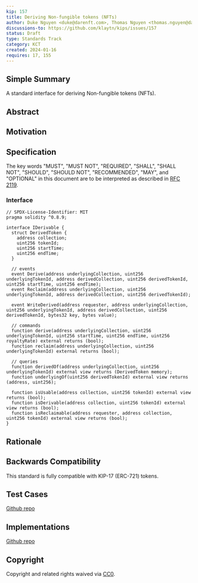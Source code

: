 ```yaml
---
kip: 157
title: Deriving Non-fungible tokens (NFTs)
author: Duke Nguyen <duke@darenft.com>, Thomas Nguyen <thomas.nguyen@darenft.com>, Kelvin Pham <kelvin.pham@darenft.com>, Tony Vu <tony.vu@darenft.com>
discussions-to: https://github.com/klaytn/kips/issues/157
status: Draft
type: Standards Track
category: KCT
created: 2024-01-16
requires: 17, 155
---
```


## Simple Summary
A standard interface for deriving Non-fungible tokens (NFTs).

## Abstract

## Motivation

## Specification
The key words "MUST", "MUST NOT", "REQUIRED", "SHALL", "SHALL NOT", "SHOULD", "SHOULD NOT", "RECOMMENDED", "MAY", and "OPTIONAL" in this document are to be interpreted as described in [RFC 2119](https://www.ietf.org/rfc/rfc2119.txt).

### Interface
```solidity
// SPDX-License-Identifier: MIT
pragma solidity ^0.8.9;

interface IDerivable {
  struct DerivedToken {
    address collection;
    uint256 tokenId;
    uint256 startTime;
    uint256 endTime;
  }

  // events
  event Derive(address underlyingCollection, uint256 underlyingTokenId, address derivedCollection, uint256 derivedTokenId, uint256 startTime, uint256 endTime);
  event Reclaim(address underlyingCollection, uint256 underlyingTokenId, address derivedCollection, uint256 derivedTokenId);

  event WriteDerived(address requester, address underlyingCollection, uint256 underlyingTokenId, address derivedCollection, uint256 derivedTokenId, bytes32 key, bytes value);

  // commands
  function derive(address underlyingCollection, uint256 underlyingTokenId, uint256 startTime, uint256 endTime, uint256 royaltyRate) external returns (bool);
  function reclaim(address underlyingCollection, uint256 underlyingTokenId) external returns (bool);

  // queries
  function derivedOf(address underlyingCollection, uint256 underlyingTokenId) external view returns (DerivedToken memory);
  function underlyingOf(uint256 derivedTokenId) external view returns (address, uint256);
  
  function isUsable(address collection, uint256 tokenId) external view returns (bool);
  function isDerivable(address collection, uint256 tokenId) external view returns (bool);
  function isReclaimable(address requester, address collection, uint256 tokenId) external view returns (bool);
}
```

## Rationale

## Backwards Compatibility
This standard is fully compatible with KIP-17 (ERC-721) tokens.

## Test Cases
[Github repo](https://github.com/darenft-labs/darenft-protocol-contracts)

## Implementations
[Github repo](https://github.com/darenft-labs/darenft-protocol-contracts)

## Copyright
Copyright and related rights waived via [CC0](https://creativecommons.org/publicdomain/zero/1.0/).